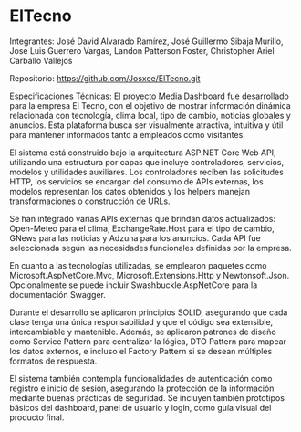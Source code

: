 # ElTecno

Integrantes:
José David Alvarado Ramírez,
José Guillermo Sibaja Murillo,
Jose Luis Guerrero Vargas,
Landon Patterson Foster,
Christopher Ariel Carballo Vallejos

Repositorio:
https://github.com/Josxee/ElTecno.git

Especificaciones Técnicas:
El proyecto Media Dashboard fue desarrollado para la empresa El Tecno, con el objetivo de mostrar información dinámica relacionada con tecnología, clima local, tipo de cambio, noticias globales y anuncios. Esta plataforma busca ser visualmente atractiva, intuitiva y útil para mantener informados tanto a empleados como visitantes.

El sistema está construido bajo la arquitectura ASP.NET Core Web API, utilizando una estructura por capas que incluye controladores, servicios, modelos y utilidades auxiliares. Los controladores reciben las solicitudes HTTP, los servicios se encargan del consumo de APIs externas, los modelos representan los datos obtenidos y los helpers manejan transformaciones o construcción de URLs.

Se han integrado varias APIs externas que brindan datos actualizados: Open-Meteo para el clima, ExchangeRate.Host para el tipo de cambio, GNews para las noticias y Adzuna para los anuncios. Cada API fue seleccionada según las necesidades funcionales definidas por la empresa.

En cuanto a las tecnologías utilizadas, se emplearon paquetes como Microsoft.AspNetCore.Mvc, Microsoft.Extensions.Http y Newtonsoft.Json. Opcionalmente se puede incluir Swashbuckle.AspNetCore para la documentación Swagger.

Durante el desarrollo se aplicaron principios SOLID, asegurando que cada clase tenga una única responsabilidad y que el código sea extensible, intercambiable y mantenible. Además, se aplicaron patrones de diseño como Service Pattern para centralizar la lógica, DTO Pattern para mapear los datos externos, e incluso el Factory Pattern si se desean múltiples formatos de respuesta.

El sistema también contempla funcionalidades de autenticación como registro e inicio de sesión, asegurando la protección de la información mediante buenas prácticas de seguridad. Se incluyen también prototipos básicos del dashboard, panel de usuario y login, como guía visual del producto final.
